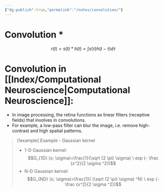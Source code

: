 ```yaml
---
{"dg-publish":true,"permalink":"/notes/convolution/"}
---
```


# Convolution $\ast$
$$r(t)  = s(t) * h(t) = \int s(\tau)h(t-\tau)d\tau$$

# Convolution in [[Index/Computational Neuroscience\|Computational Neuroscience]]:
- In image processing, the retina functions as linear filters (receptive fields) that involves in convolutions.
- For example, a low-pass filter can blur the image, i.e. remove high-contrast and high spatial patterns. 
> [!example] Example - Gaussian kernel
> - 1-D Gaussian kernel:
> $$G_{1D} (x; \sigma)=\frac{1}{\sqrt {2 \pi} \sigma} \ exp (- \frac {x^2}{2 \sigma ^2})$$
> - N-D Gaussian kernel:
> $$G_{ND} (x; \sigma)=\frac{1}{ (\sqrt {2 \pi} \sigma) ^N} \ exp (- \frac {x^2}{2 \sigma ^2})$$